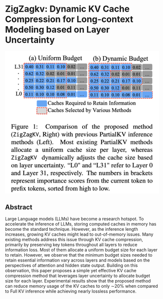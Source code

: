 # ZigZagkv: Dynamic KV Cache Compression for Long-context Modeling based on Layer Uncertainty

![](fig1.png)

## Abstract

Large Language models (LLMs) have become a research hotspot. To accelerate
the inference of LLMs, storing computed caches in memory has become the
standard technique. However, as the inference length increases, growing KV
caches might lead to out-of-memory issues. Many existing methods address this
issue through KV cache compression, primarily by preserving key tokens
throughout all layers to reduce information loss. Most of them allocate a
uniform budget size for each layer to retain. However, we observe that the
minimum budget sizes needed to retain essential information vary across layers
and models based on the perspectives of attention and hidden state output.
Building on this observation, this paper proposes a simple yet effective KV
cache compression method that leverages layer uncertainty to allocate budget
size for each layer. Experimental results show that the proposed method can
reduce memory usage of the KV caches to only $\sim$20\% when compared to Full
KV inference while achieving nearly lossless performance.
